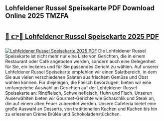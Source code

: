 ## Lohfeldener Russel Speisekarte PDF Download Online 2025 TMZFA

# <h2><a href="http://gcd80v.nevu.top/?p=Lohfeldener+Russel+Speisekarte">🔗 👉🔴 Lohfeldener Russel Speisekarte 2025 PDF</a></h2>

[![Lohfeldener Russel Speisekarte 2025 PDF](https://i.imgur.com/dBaPXMq.png)](http://gcd80v.nevu.top/?p=Lohfeldener+Russel+Speisekarte)
Die Lohfeldener Russel Speisekarte ist nicht mehr nur eine Liste von Gerichten, die in einem Restaurant oder Café angeboten werden, sondern auch eine Gelegenheit für Sie, ein leckeres und für Sie passendes Gericht zu wählen. Auf unserer Lohfeldener Russel Speisekarte empfehlen wir einen Salatbereich, in dem Sie aus vielen verschiedenen Salaten aus frischem Gemüse und Obst wählen können. Für diejenigen, die Fleisch bevorzugen, bieten wir eine umfangreiche Auswahl an Gerichten auf der Lohfeldener Russel Speisekarte an: Rindfleisch, Schweinefleisch, Huhn und Fisch. Unseren Auserwählten bieten wir Gourmet-Gerichte wie Schaschlik und Steak an, die auf einem alten Feuer zubereitet werden. Unsere Cafeteria bietet eine große Auswahl an Desserts, von traditionellen Kuchen und Kuchen bis hin zu erlesenen Crème Brûlée und Schokoladenstückchen.
